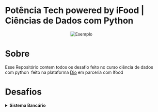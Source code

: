 # Potência Tech powered by iFood | Ciências de Dados com Python

<div style="display: flex; justify-content: center; align-items: center;">
  <img src="https://hermes.dio.me/tracks/49c408ad-800d-416d-b77c-681add1be673.png" alt="Exemplo">
</div>

# Sobre

Esse Repositório contem todos os desafio feito no curso ciência de dados com python  feito na plataforma [Dio](https://web.dio.me/home) em parceria com Ifood

# Desafios

<details>
<summary><strong>Sistema Bancário</strong></summary>

# [Sistema Bancário](https://github.com/EversonDias/potencia-tech-powered-by-iFood-ciencias-de-dados-com-python/tree/desafio-1-sistema-bancario) 


```bash
  git clone -b desafio-1-sistema-bancario https://github.com/EversonDias/potencia-tech-powered-by-iFood-ciencias-de-dados-com-python.git desafio-1
```

```bash
  cd desafio-1
```

```bash
  python3 main.py
```

obs: É necessário ter instalado python3

</details>
